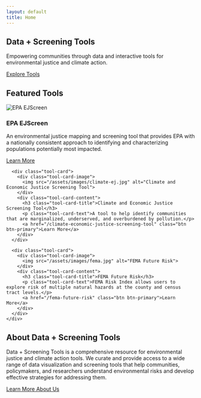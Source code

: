 ```yaml
---
layout: default
title: Home
---
```


<section class="hero">
  <div class="container">
    <h1>Data + Screening Tools</h1>
    <p>Empowering communities through data and interactive tools for environmental justice and climate action.</p>
    <a href="/data-tools" class="btn btn-primary">Explore Tools</a>
  </div>
</section>

<section class="featured-tools">
  <div class="container">
    <h2>Featured Tools</h2>
    <div class="tools-grid">
      <div class="tool-card">
        <div class="tool-card-image">
          <img src="/assets/images/ejscreen.jpg" alt="EPA EJScreen">
        </div>
        <div class="tool-card-content">
          <h3 class="tool-card-title">EPA EJScreen</h3>
          <p class="tool-card-text">An environmental justice mapping and screening tool that provides EPA with a nationally consistent approach to identifying and characterizing populations potentially most impacted.</p>
          <a href="/epa-ejscreen" class="btn btn-primary">Learn More</a>
        </div>
      </div>
      
      <div class="tool-card">
        <div class="tool-card-image">
          <img src="/assets/images/climate-ej.jpg" alt="Climate and Economic Justice Screening Tool">
        </div>
        <div class="tool-card-content">
          <h3 class="tool-card-title">Climate and Economic Justice Screening Tool</h3>
          <p class="tool-card-text">A tool to help identify communities that are marginalized, underserved, and overburdened by pollution.</p>
          <a href="/climate-economic-justice-screening-tool" class="btn btn-primary">Learn More</a>
        </div>
      </div>
      
      <div class="tool-card">
        <div class="tool-card-image">
          <img src="/assets/images/fema.jpg" alt="FEMA Future Risk">
        </div>
        <div class="tool-card-content">
          <h3 class="tool-card-title">FEMA Future Risk</h3>
          <p class="tool-card-text">FEMA Risk Index allows users to explore risk of multiple natural hazards at the county and census tract levels.</p>
          <a href="/fema-future-risk" class="btn btn-primary">Learn More</a>
        </div>
      </div>
    </div>
  </div>
</section>

<section class="about-section">
  <div class="container">
    <h2>About Data + Screening Tools</h2>
    <p>Data + Screening Tools is a comprehensive resource for environmental justice and climate action tools. We curate and provide access to a wide range of data visualization and screening tools that help communities, policymakers, and researchers understand environmental risks and develop effective strategies for addressing them.</p>
    <a href="/about" class="btn btn-primary">Learn More About Us</a>
  </div>
</section>